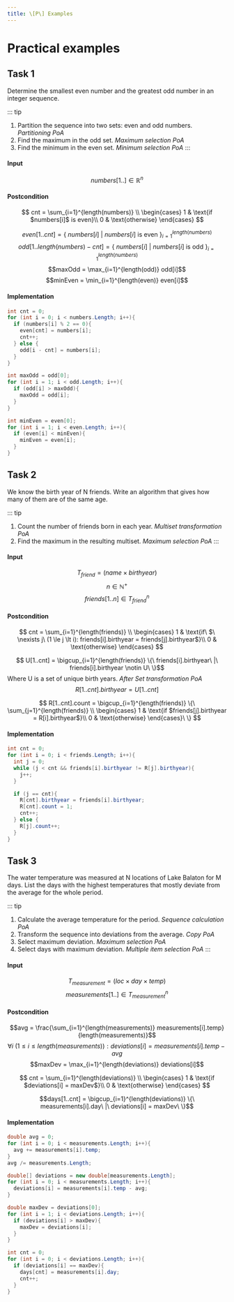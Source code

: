```yaml
---
title: \[P\] Examples
---
```


# Practical examples

## Task 1

Determine the smallest even number and the greatest odd number in an integer sequence.

::: tip

1. Partition the sequence into two sets: even and odd numbers. _Partitioning PoA_
2. Find the maximum in the odd set. _Maximum selection PoA_
3. Find the minimum in the even set. _Minimum selection PoA_
   :::

#### Input

$$ numbers[1..] \in \mathbb{R}^n$$

#### Postcondition

$$
cnt = \sum_{i=1}^{length(numbers)} \\
    \begin{cases}
      1 & \text{if $numbers[i]$ is even}\\
      0 & \text{otherwise}
    \end{cases}
$$

$$even[1..cnt] = \{\ numbers[i]\ |\ numbers[i]\text{ is even}\ \}_{i=1}^{length(numbers)}$$
$$odd[1..length(numbers) - cnt] = \{\ numbers[i]\ |\ numbers[i]\text{ is odd}\ \}_{i=1}^{length(numbers)}$$
$$maxOdd = \max_{i=1}^{length(odd)} odd[i]$$
$$minEven = \min_{i=1}^{length(even)} even[i]$$

#### Implementation

```c#
int cnt = 0;
for (int i = 0; i < numbers.Length; i++){
  if (numbers[i] % 2 == 0){
    even[cnt] = numbers[i];
    cnt++;
  } else {
    odd[i - cnt] = numbers[i];
  }
}

int maxOdd = odd[0];
for (int i = 1; i < odd.Length; i++){
  if (odd[i] > maxOdd){
    maxOdd = odd[i];
  }
}

int minEven = even[0];
for (int i = 1; i < even.Length; i++){
  if (even[i] < minEven){
    minEven = even[i];
  }
}
```

## Task 2

We know the birth year of N friends. Write an algorithm that gives how many of them are of the same age.

::: tip

1. Count the number of friends born in each year. *Multiset transformation PoA*
2. Find the maximum in the resulting multiset. *Maximum selection PoA*
   :::

#### Input

$$ T_{friend} = (name \times birthyear) $$
$$ n \in \mathbb{N}^+ $$
$$ friends[1..n] \in T_{friend}^n$$

#### Postcondition

$$
cnt = \sum_{i=1}^{length(friends)} \\
    \begin{cases}
      1 & \text{if\ $\ \nexists j\ (1 \le j \lt i): friends[i].birthyear = friends[j].birthyear$}\\
      0 & \text{otherwise}
    \end{cases}
$$

$$ U[1..cnt] = \bigcup_{i=1}^{length(friends)} \{\ friends[i].birthyear\ |\ friends[i].birthyear \notin U\ \}$$
Where U is a set of unique birth years. *After Set transformation PoA*
$$ R[1..cnt].birthyear = U[1..cnt]$$

$$
R[1..cnt].count = \bigcup_{i=1}^{length(friends)} \{\ \sum_{j=1}^{length(friends)} \\
    \begin{cases}
      1 & \text{if $friends[j].birthyear = R[i].birthyear$}\\
      0 & \text{otherwise}
    \end{cases}\ \}
$$

#### Implementation

```c#
int cnt = 0;
for (int i = 0; i < friends.Length; i++){
  int j = 0;
  while (j < cnt && friends[i].birthyear != R[j].birthyear){
    j++;
  }

  if (j == cnt){
    R[cnt].birthyear = friends[i].birthyear;
    R[cnt].count = 1;
    cnt++;
  } else {
    R[j].count++;
  }
}
```

## Task 3

The water temperature was measured at N locations of Lake Balaton for M days. List the days with the
highest temperatures that mostly deviate from the average for the whole period.

::: tip

1. Calculate the average temperature for the period. *Sequence calculation PoA*
2. Transform the sequence into deviations from the average. *Copy PoA*
3. Select maximum deviation. *Maximum selection PoA*
4. Select days with maximum deviation. *Multiple item selection PoA*
   :::

#### Input

$$ T_{measurement} = (loc \times day \times temp) $$
$$ measurements[1..] \in T_{measurement}^{n}$$

#### Postcondition

$$avg = \frac{\sum_{i=1}^{length(measurements)} measurements[i].temp}{length(measurements)}$$
$$\forall i\ (1 \le i \le length(measurements)): deviations[i] = measurements[i].temp - avg$$
$$maxDev = \max_{i=1}^{length(deviations)} deviations[i]$$

$$
cnt = \sum_{i=1}^{length(deviations)} \\
    \begin{cases}
      1 & \text{if $deviations[i] = maxDev$}\\
      0 & \text{otherwise}
    \end{cases}
$$

$$days[1..cnt] = \bigcup_{i=1}^{length(deviations)} \{\ measurements[i].day\ |\ deviations[i] = maxDev\ \}$$

#### Implementation

```c#
double avg = 0;
for (int i = 0; i < measurements.Length; i++){
  avg += measurements[i].temp;
}
avg /= measurements.Length;

double[] deviations = new double[measurements.Length];
for (int i = 0; i < measurements.Length; i++){
  deviations[i] = measurements[i].temp - avg;
}

double maxDev = deviations[0];
for (int i = 1; i < deviations.Length; i++){
  if (deviations[i] > maxDev){
    maxDev = deviations[i];
  }
}

int cnt = 0;
for (int i = 0; i < deviations.Length; i++){
  if (deviations[i] == maxDev){
    days[cnt] = measurements[i].day;
    cnt++;
  }
}
```
